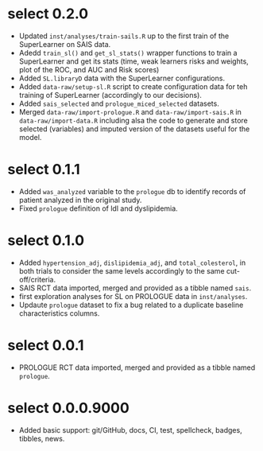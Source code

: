 # select 0.2.0

* Updated `inst/analyses/train-sails.R` up to the first train of the
  SuperLearner on SAIS data.
* Adedd `train_sl()` and `get_sl_stats()` wrapper functions to train 
  a SuperLearner and get its stats (time, weak learners risks and
  weights, plot of the ROC, and AUC and Risk scores)
* Added `SL.libraryD` data with the SuperLearner configurations.
* Added `data-raw/setup-sl.R` script to create configuration data for
  teh training of SuperLearner (accordingly to our decisions).
* Added `sais_selected` and `prologue_miced_selected` datasets.
* Merged `data-raw/import-prologue.R` and `data-raw/import-sais.R` in
  `data-raw/import-data.R` including alsa the code to generate and store
  selected (variables) and imputed version of the datasets useful for
  the model. 

# select 0.1.1

* Added `was_analyzed` variable to the `prologue` db to identify records
  of patient analyzed in the original study.
* Fixed `prologue` definition of ldl and dyslipidemia.

# select 0.1.0

* Added `hypertension_adj`, `dislipidemia_adj`, and `total_colesterol`,
  in both trials to consider the same levels accordingly to the same 
  cut-off/criteria.
* SAIS RCT data imported, merged and provided as a tibble
  named `sais`.
* first exploration analyses for SL on PROLOGUE data in `inst/analyses`.
* Updaute `prologue` dataset to fix a bug related to a duplicate 
  baseline characteristics columns.

# select 0.0.1

* PROLOGUE RCT data imported, merged and provided as a tibble
  named `prologue`.

# select 0.0.0.9000

* Added basic support: git/GitHub, docs, CI, test, spellcheck, badges,
  tibbles, news.
